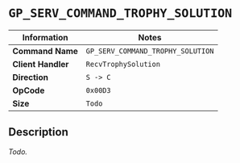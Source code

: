 # `GP_SERV_COMMAND_TROPHY_SOLUTION`

| Information               | Notes |
|---                        |---    |
| **Command Name**          | `GP_SERV_COMMAND_TROPHY_SOLUTION` |
| **Client Handler**        | `RecvTrophySolution` |
| **Direction**             | `S -> C` |
| **OpCode**                | `0x00D3` |
| **Size**                  | `Todo` |

## Description

_Todo._
